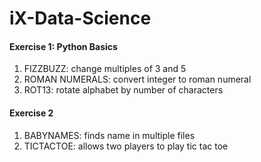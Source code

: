 # iX-Data-Science

#### Exercise 1: Python Basics
1. FIZZBUZZ: change multiples of 3 and 5
2. ROMAN NUMERALS: convert integer to roman numeral
3. ROT13: rotate alphabet by number of characters

#### Exercise 2
1. BABYNAMES: finds name in multiple files
2. TICTACTOE: allows two players to play tic tac toe

